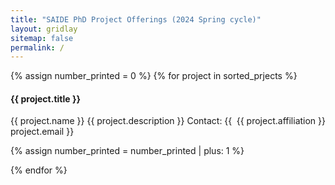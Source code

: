```yaml
---
title: "SAIDE PhD Project Offerings (2024 Spring cycle)"
layout: gridlay
sitemap: false
permalink: /
--- 
```

{% assign number_printed = 0 %}
{% for project in sorted_prjects %}

<div class="col-sm-12 clearfix" markdown="1">
<h4>{{ project.title }}</h4>
{{ project.name }} <span style="float:right;"> {{ project.affiliation }} </span>
{{ project.description }}
Contact: {{ project.email }}
</div>

{% assign number_printed = number_printed | plus: 1 %}

{% endfor %}